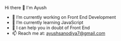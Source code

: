  Hi there 👋
 I'm Ayush
- 🔭 I’m currently working on Front End Development
- 🌱 I’m currently learning JavaScript
- 🤔 I can help you in doubt of Front End
- 📫 Reach me at: ayushsanodiya7@gmail.com
